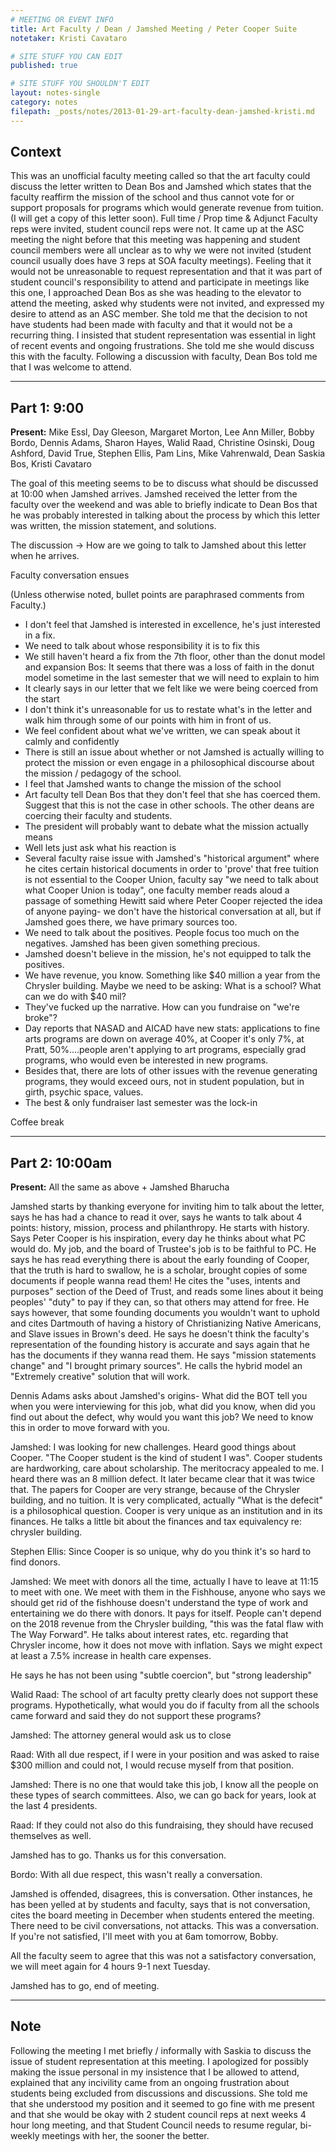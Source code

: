 ```yaml
---
# MEETING OR EVENT INFO
title: Art Faculty / Dean / Jamshed Meeting / Peter Cooper Suite
notetaker: Kristi Cavataro

# SITE STUFF YOU CAN EDIT
published: true

# SITE STUFF YOU SHOULDN'T EDIT
layout: notes-single
category: notes
filepath: _posts/notes/2013-01-29-art-faculty-dean-jamshed-kristi.md
---
```


## Context

This was an unofficial faculty meeting called so that the art faculty could discuss the letter written to Dean Bos and Jamshed which states that the faculty reaffirm the mission of the school and thus cannot vote for or support proposals for programs which would generate revenue from tuition. (I will get a copy of this letter soon). Full time / Prop time & Adjunct Faculty reps were invited, student council reps were not. It came up at the ASC meeting the night before that this meeting was happening and student council members were all unclear as to why we were not invited (student council usually does have 3 reps at SOA faculty meetings). Feeling that it would not be unreasonable to request representation and that it was part of student council's responsibility to attend and participate in meetings like this one, I approached Dean Bos as she was heading to the elevator to attend the meeting, asked why students were not invited, and expressed my desire to attend as an ASC member. She told me that the decision to not have students had been made with faculty and that it would not be a recurring thing. I insisted that student representation was essential in light of recent events and ongoing frustrations. She told me she would discuss this with the faculty. Following a discussion with faculty, Dean Bos told me that I was welcome to attend. 

***

## Part 1: 9:00

**Present:** Mike Essl, Day Gleeson, Margaret Morton, Lee Ann Miller, Bobby Bordo, Dennis Adams, Sharon Hayes, Walid Raad, Christine Osinski, Doug Ashford, David True, Stephen Ellis, Pam Lins, Mike Vahrenwald, Dean Saskia Bos, Kristi Cavataro

The goal of this meeting seems to be to discuss what should be discussed at 10:00 when Jamshed arrives. Jamshed received the letter from the faculty over the weekend and was able to briefly indicate to Dean Bos that he was probably interested in talking about the process by which this letter was written, the mission statement, and solutions. 

The discussion -> How are we going to talk to Jamshed about this letter when he arrives. 

Faculty conversation ensues

(Unless otherwise noted, bullet points are paraphrased comments from Faculty.)

- I don't feel that Jamshed is interested in excellence, he's just interested in a fix.
- We need to talk about whose responsibility it is to fix this
- We still haven't heard a fix from the 7th floor, other than the donut model and expansion
Bos: It seems that there was a loss of faith in the donut model sometime in the last semester that we will need to explain to him
- It clearly says in our letter that we felt like we were being coerced from the start
- I don't think it's unreasonable for us to restate what's in the letter and walk him through some of our points with him in front of us.
- We feel confident about what we've written, we can speak about it calmly and confidently
- There is still an issue about whether or not Jamshed is actually willing to protect the mission or even engage in a philosophical discourse about the mission / pedagogy of the school. 
- I feel that Jamshed wants to change the mission of the school
- Art faculty tell Dean Bos that they don't feel that she has coerced them. Suggest that this is not the case in other schools. The other deans are coercing their faculty and students.
- The president will probably want to debate what the mission actually means
- Well lets just ask what his reaction is
- Several faculty raise issue with Jamshed's "historical argument" where he cites certain historical documents in order to 'prove' that free tuition is not essential to the Cooper Union, faculty say "we need to talk about what Cooper Union is today", one faculty member reads aloud a passage of something Hewitt said where Peter Cooper rejected the idea of anyone paying- we don't have the historical conversation at all, but if Jamshed goes there, we have primary sources too.
- We need to talk about the positives. People focus too much on the negatives. Jamshed has been given something precious. 
- Jamshed doesn't believe in the mission, he's not equipped to talk the positives. 
- We have  revenue, you know. Something like $40 million a year from the Chrysler building. Maybe we need to be asking: What is a school? What can we do with $40 mil? 
- They've fucked up the narrative. How can you fundraise on "we're broke"? 
- Day reports that NASAD and AICAD have new stats: applications to fine arts programs are down on average 40%, at Cooper it's only 7%, at Pratt, 50%….people aren't applying to art programs, especially grad programs, who would even be interested in new programs. 
- Besides that, there are lots of other issues with the revenue generating programs, they would exceed ours, not in student population, but in girth, psychic space, values.
- The best & only fundraiser last semester was the lock-in

Coffee break

***

## Part 2: 10:00am 

**Present:** All the same as above + Jamshed Bharucha

Jamshed starts by thanking everyone for inviting him to talk about the letter, says he has had a chance to read it over, says he wants to talk about 4 points: history, mission, process and philanthropy. He starts with history. Says Peter Cooper is his inspiration, every day he thinks about what PC would do. My job, and the board of Trustee's job is to be faithful to PC. He says he has read everything there is about the early founding of Cooper, that the truth is hard to swallow, he is a scholar, brought copies of some documents if people wanna read them! He cites the "uses, intents and purposes" section of the Deed of Trust, and reads some lines about it being peoples' "duty" to pay if they can, so that others may attend for free. He says however, that some founding documents you wouldn't want to uphold and cites Dartmouth of having a history of Christianizing Native Americans, and Slave issues in Brown's deed. He says he doesn't think the faculty's representation of the founding history is accurate and says again that he has the documents if they wanna read them. He says "mission statements change" and "I brought primary sources". He calls the hybrid model an "Extremely creative" solution that will work. 

Dennis Adams asks about Jamshed's origins- What did the BOT tell you when you were interviewing for this job, what did you know, when did you find out about the defect, why would you want this job? We need to know this in order to move forward with you. 

Jamshed: I was looking for new challenges. Heard good things about Cooper. "The Cooper student is the kind of student I was". Cooper students are hardworking, care about scholarship. The meritocracy appealed to me. I heard there was an 8 million defect. It later became clear that it was twice that. The papers for Cooper are very strange, because of the Chrysler building, and no tuition. It is very complicated, actually "What is the defecit" is a philosophical question. Cooper is very unique as an institution and in its finances. He talks a little bit about the finances and tax equivalency re: chrysler building.

Stephen Ellis: Since Cooper is so unique, why do you think it's so hard to find donors.

Jamshed: We meet with donors all the time, actually I have to leave at 11:15 to meet with one. We meet with them in the Fishhouse, anyone who says we should get rid of the fishhouse doesn't understand the type of work and entertaining we do there with donors. It pays for itself. People can't depend on the 2018 revenue from the Chrysler building, "this was the fatal flaw with The Way Forward". He talks about interest rates, etc. regarding that Chrysler income, how it does not move with inflation. Says we might expect at least a 7.5% increase in health care expenses. 

He says he has not been using "subtle coercion", but "strong leadership"

Walid Raad: The school of art faculty pretty clearly does not support these programs. Hypothetically, what would you do if faculty from all the schools came forward and said they do not support these programs?

Jamshed: The attorney general would ask us to close

Raad: With all due respect, if I were in your position and was asked to raise $300 million and could not, I would recuse myself from that position. 

Jamshed: There is no one that would take this job, I know all the people on these types of search committees. Also, we can go back for years, look at the last 4 presidents.

Raad: If they could not also do this fundraising, they should have recused themselves as well. 

Jamshed has to go. Thanks us for this conversation. 

Bordo: With all due respect, this wasn't really a conversation. 

Jamshed is offended, disagrees, this is conversation. Other instances, he has been yelled at by students and faculty, says that is not conversation, cites the board meeting in December when students entered the meeting. There need to be civil conversations, not attacks. This was a conversation. If you're not satisfied, I'll meet with you at 6am tomorrow, Bobby. 

All the faculty seem to agree that this was not a satisfactory conversation, we will meet again for 4 hours 9-1 next Tuesday. 

Jamshed has to go, end of meeting. 

***

## Note

Following the meeting I met briefly / informally with Saskia to discuss the issue of student representation at this meeting. I apologized for possibly making the issue personal in my insistence that I be allowed to attend, explained that any incivility came from an ongoing frustration about students being excluded from discussions and discussions. She told me that she understood my position and it seemed to go fine with me present and that she would be okay with 2 student council reps at next weeks 4 hour long meeting, and that Student Council needs to resume regular, bi-weekly meetings with her, the sooner the better. 